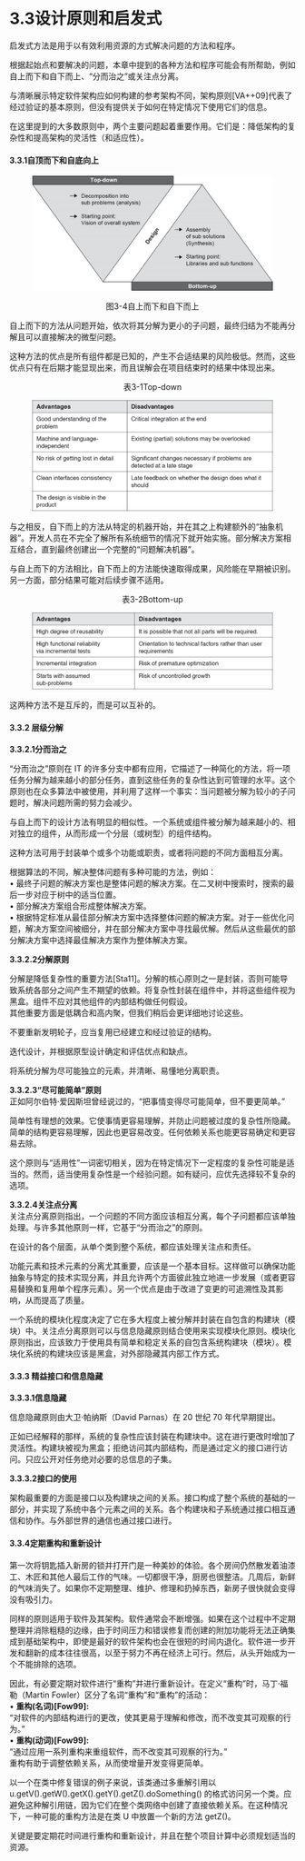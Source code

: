 # 3.3设计原则和启发式


启发式方法是用于以有效利用资源的方式解决问题的方法和程序。


根据起始点和要解决的问题，本章中提到的各种方法和程序可能会有所帮助，例如自上而下和自下而上、“分而治之”或关注点分离。


与清晰展示特定软件架构应如何构建的参考架构不同，架构原则\[VA++09]代表了经过验证的基本原则，但没有提供关于如何在特定情况下使用它们的信息。


在这里提到的大多数原则中，两个主要问题起着重要作用。它们是：降低架构的复杂性和提高架构的灵活性（和适应性）。

#### 3.3.1自顶而下和自底向上

<figure><img src="../.gitbook/assets/image (19).png" alt=""><figcaption></figcaption></figure>

<p align="center">图3-4自上而下和自下而上</p>


自上而下的方法从问题开始，依次将其分解为更小的子问题，最终归结为不能再分解且可以直接解决的微型问题。


这种方法的优点是所有组件都是已知的，产生不合适结果的风险极低。然而，这些优点只有在后期才能显现出来，而且误解会在项目结束时的结果中体现出来。

<p align="center">表3-1Top-down</p>

<figure><img src="../.gitbook/assets/image (20).png" alt=""><figcaption></figcaption></figure>


与之相反，自下而上的方法从特定的机器开始，并在其之上构建额外的“抽象机器”。开发人员在不完全了解所有系统细节的情况下就开始实施。部分解决方案相互结合，直到最终创建出一个完整的“问题解决机器”。


与自上而下的方法相比，自下而上的方法能快速取得成果，风险能在早期被识别。另一方面，部分结果可能对后续步骤不适用。

<p align="center">表3-2Bottom-up</p>

<figure><img src="../.gitbook/assets/image (21).png" alt=""><figcaption></figcaption></figure>

这两种方法不是互斥的，而是可以互补的。

#### &#xD;**3.3.2 层级分解**


**3.3.2.1分而治之**


“分而治之”原则在 IT 的许多分支中都有应用，它描述了一种简化的方法，将一项任务分解为越来越小的部分任务，直到这些任务的复杂性达到可管理的水平。这个原则也在众多算法中被使用，并利用了这样一个事实：当问题被分解为较小的子问题时，解决问题所需的努力会减少。

与自上而下的设计方法有明显的相似性。一个系统或组件被分解为越来越小的、相对独立的组件，从而形成一个分层（或树型）的组件结构。

这种方法可用于封装单个或多个功能或职责，或者将问题的不同方面相互分离。

根据算法的不同，解决整体问题有多种可能的方法，例如：
\
• 最终子问题的解决方案也是整体问题的解决方案。在二叉树中搜索时，搜索的最后一步对应于树中的适当位置。
\
• 部分解决方案组合形成整体解决方案。
\
• 根据特定标准从最佳部分解决方案中选择整体问题的解决方案。对于一些优化问题，解决方案空间被细分，并在部分解决方案中寻找最优解。然后从这些最优的部分解决方案中选择最佳解决方案作为整体解决方案。


**3.3.2.2分解原则**


分解是降低复杂性的重要方法\[Sta11]。分解的核心原则之一是封装，否则可能导致系统各部分之间产生不期望的依赖。将复杂性封装在组件中，并将这些组件视为黑盒。组件不应对其他组件的内部结构做任何假设。
\
其他重要方面是低耦合和高内聚，但我们稍后会更详细地讨论这些。

不要重新发明轮子，应当复用已经建立和经过验证的结构。

迭代设计，并根据原型设计确定和评估优点和缺点。

将系统分解为尽可能独立的元素，并清晰、易懂地分离职责。


**3.3.2.3“尽可能简单”原则**
\
正如阿尔伯特·爱因斯坦曾经说过的，“把事情变得尽可能简单，但不要更简单。”

简单性有理想的效果。它使事情更容易理解，并防止问题被过度的复杂性所隐藏。简单的结构更容易理解，因此也更容易改变。任何依赖关系也能更容易确定和更容易去除。

这个原则与“适用性”一词密切相关，因为在特定情况下一定程度的复杂性可能是适当的。然而，适当使用复杂性是一个经验问题。如有疑问，应优先选择较不复杂的选项。


**3.3.2.4关注点分离**
\
关注点分离原则指出，一个问题的不同方面应该相互分离，每个子问题都应该单独处理。与许多其他原则一样，它基于“分而治之”的原则。

在设计的各个层面，从单个类到整个系统，都应该处理关注点和责任。

功能元素和技术元素的分离尤其重要，应该是一个基本目标。这样做可以确保功能抽象与特定的技术实现分离，并且允许两个方面彼此独立地进一步发展（或者更容易替换和复用单个程序元素）。另一个优点是由于改进了变更的可追溯性及其影响，从而提高了质量。

一个系统的模块化程度决定了它在多大程度上被分解并封装在自包含的构建块（模块）中。关注点分离原则可以与信息隐藏原则结合使用来实现模块化原则。模块化原则指出，应该致力于使用具有简单和稳定关系的自包含系统构建块（模块）。模块化系统的构建块应该是黑盒，对外部隐藏其内部工作方式。

#### &#xD;**3.3.3 精益接口和信息隐藏**


**3.3.3.1信息隐藏**


信息隐藏原则由大卫·帕纳斯（David Parnas）在 20 世纪 70 年代早期提出。

正如已经解释的那样，系统的复杂性应该封装在构建块中。这在进行更改时增加了灵活性。构建块被视为黑盒；拒绝访问其内部结构，而是通过定义的接口进行访问。只应公开对任务绝对必要的总信息的子集。

**3.3.3.2接口的使用**


架构最重要的方面是接口以及构建块之间的关系。接口构成了整个系统的基础的一部分，并实现了系统中各个元素之间的关系。各个构建块和子系统通过接口相互通信和协作。与外部世界的通信也通过接口进行。

#### &#xD;3.3.4定期重构和重新设计


第一次将钥匙插入新房的锁并打开门是一种美妙的体验。各个房间仍然散发着油漆工、木匠和其他人最后工作的气味。一切都很干净，厨房也很整洁。几周后，新鲜的气味消失了。如果你不定期整理、维护、修理和扔掉东西，新房子很快就会变得没有吸引力。

同样的原则适用于软件及其架构。软件通常会不断增强。如果在这个过程中不定期整理并消除粗糙的边缘，由于时间压力和错误修复而创建的附加功能将无法正确集成到基础架构中，即使是最好的软件架构也会在很短的时间内退化。软件进一步开发和翻新的成本往往很高，以至于努力不再在经济上可行。然后，从头开始成为一个不能排除的选项。

因此，有必要定期对软件进行“重构”并进行重新设计。在定义“重构”时，马丁·福勒（Martin Fowler）区分了名词“重构”和“重构”的活动：
\
• **重构(名词)\[Fow99]:**
\
“对软件的内部结构进行的更改，使其更易于理解和修改，而不改变其可观察的行为。”
\
• **重构(动词)\[Fow99]:**
\
“通过应用一系列重构来重组软件，而不改变其可观察的行为。”
\
重构有助于调整依赖关系，从而使增量开发变得更简单。


以一个在类中修复错误的例子来说，该类通过多重解引用以 u.getV().getW().getX().getY().getZ().doSomething() 的格式访问另一个类。应避免这种解引用链，因为它们在整个类网络中创建了直接依赖关系。在这种情况下，一种可能的重构方法是在类 U 中放置一个新的方法 getZ()。


关键是要定期花时间进行重构和重新设计，并且在整个项目计算中必须规划适当的资源。
